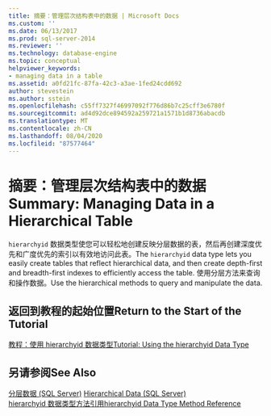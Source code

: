 ```yaml
---
title: 摘要：管理层次结构表中的数据 | Microsoft Docs
ms.custom: ''
ms.date: 06/13/2017
ms.prod: sql-server-2014
ms.reviewer: ''
ms.technology: database-engine
ms.topic: conceptual
helpviewer_keywords:
- managing data in a table
ms.assetid: a0fd21fc-87fa-42c3-a3ae-1fed24cdd692
author: stevestein
ms.author: sstein
ms.openlocfilehash: c55ff7327f46997092f776d86b7c25cff3e6780f
ms.sourcegitcommit: ad4d92dce894592a259721a1571b1d8736abacdb
ms.translationtype: MT
ms.contentlocale: zh-CN
ms.lasthandoff: 08/04/2020
ms.locfileid: "87577464"
---
```

# <a name="summary-managing-data-in-a-hierarchical-table"></a><span data-ttu-id="df4d1-102">摘要：管理层次结构表中的数据</span><span class="sxs-lookup"><span data-stu-id="df4d1-102">Summary: Managing Data in a Hierarchical Table</span></span>
  <span data-ttu-id="df4d1-103">`hierarchyid` 数据类型使您可以轻松地创建反映分层数据的表，然后再创建深度优先和广度优先的索引以有效地访问此表。</span><span class="sxs-lookup"><span data-stu-id="df4d1-103">The `hierarchyid` data type lets you easily create tables that reflect hierarchical data, and then create depth-first and breadth-first indexes to efficiently access the table.</span></span> <span data-ttu-id="df4d1-104">使用分层方法来查询和操作数据。</span><span class="sxs-lookup"><span data-stu-id="df4d1-104">Use the hierarchical methods to query and manipulate the data.</span></span>  
  
## <a name="return-to-the-start-of-the-tutorial"></a><span data-ttu-id="df4d1-105">返回到教程的起始位置</span><span class="sxs-lookup"><span data-stu-id="df4d1-105">Return to the Start of the Tutorial</span></span>  
 [<span data-ttu-id="df4d1-106">教程：使用 hierarchyid 数据类型</span><span class="sxs-lookup"><span data-stu-id="df4d1-106">Tutorial: Using the hierarchyid Data Type</span></span>](tutorial-using-the-hierarchyid-data-type.md)  
  
## <a name="see-also"></a><span data-ttu-id="df4d1-107">另请参阅</span><span class="sxs-lookup"><span data-stu-id="df4d1-107">See Also</span></span>  
 <span data-ttu-id="df4d1-108">[分层数据 &#40;SQL Server&#41;](../hierarchical-data-sql-server.md) </span><span class="sxs-lookup"><span data-stu-id="df4d1-108">[Hierarchical Data &#40;SQL Server&#41;](../hierarchical-data-sql-server.md) </span></span>  
 [<span data-ttu-id="df4d1-109">hierarchyid 数据类型方法引用</span><span class="sxs-lookup"><span data-stu-id="df4d1-109">hierarchyid Data Type Method Reference</span></span>](/sql/t-sql/data-types/hierarchyid-data-type-method-reference)  
  
  
